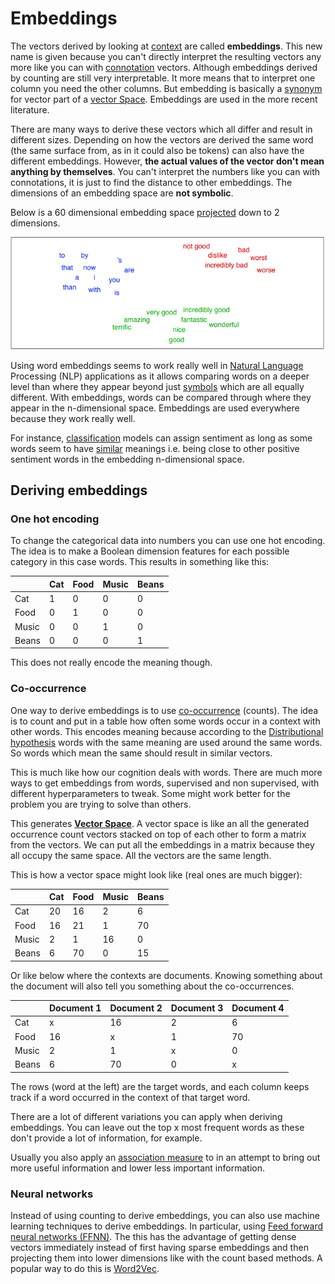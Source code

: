 # Embeddings
The vectors derived by looking at [context](Context.md) are called **embeddings**. This new name is given because you can't directly interpret the resulting vectors any more like you can with [connotation](Connotations.md) vectors. Although embeddings derived by counting are still very interpretable. It more means that to interpret one column you need the other columns. But embedding is basically a [synonym](../Languages/Synonyms.md) for vector part of a [vector Space](Vector%20Space.md). Embeddings are used in the more recent literature. 

There are many ways to derive these vectors which all differ and result in different sizes. 
Depending on how the vectors are derived the same word (the same surface from, as in it could also be tokens) can also have the different embeddings.  However, **the actual values of the vector don't mean anything by themselves**. You can't interpret the numbers like you can with connotations, it is just to find the distance to other embeddings. The dimensions of an embedding space are **not symbolic**. 

Below is a 60 dimensional embedding space [projected](Dimensionality%20reduction.md) down to 2 dimensions.  

![A two-dimensional (t-SNE) projection of embeddings for some words and phrases, showing that words with similar meanings are nearby in space](../images/Pasted%20image%2020220601145459.png)

Using word embeddings seems to work really well in [Natural Language](../Languages/Natural%20languages.md) Processing (NLP) applications as it allows comparing words on a deeper level than where they appear beyond just [symbols](../Data/Symbol.md) which are all equally different. With embeddings, words can be compared through where they appear in the n-dimensional space. Embeddings are used everywhere because they work really well. 

For instance, [classification](../Classification.md) models can assign sentiment as long as some words seem to have [similar](Word%20similarity.md) meanings i.e. being close to other positive sentiment words in the embedding n-dimensional space. 

## Deriving embeddings 
### One hot encoding 
To change the categorical data into numbers you can use one hot encoding. The idea is to make a Boolean dimension features for each possible category in this case words. This results in something like this:

|       | Cat | Food | Music | Beans |
| ----- | --- | ---- | ----- | ----- |
| Cat   | 1   | 0    | 0     | 0     |
| Food  | 0   | 1    | 0     | 0     |
| Music | 0   | 0    | 1     | 0     |
| Beans | 0   | 0    | 0     | 1     | 

This does not really encode the meaning though. 

### Co-occurrence 
One way to derive embeddings is to use [co-occurrence](Co-occurrence.md) (counts). The idea is to count and put in a table how often some words occur in a context with other words. This encodes meaning because according to the [Distributional hypothesis](Distributional%20hypothesis.md) words with the same meaning are used around the same words. So words which mean the same should result in similar vectors.

This is much like how our cognition deals with words. There are much more ways to get embeddings from words, supervised and non supervised, with different hyperparameters to tweak. Some might work better for the problem you are trying to solve than others. 

This generates **[Vector Space](Vector%20Space.md)**. A vector space is like an all the generated occurrence count vectors stacked on top of each other to form a matrix from the vectors. We can put all the embeddings in a matrix because they all occupy the same space. All the vectors are the same length. 

This is how a vector space might look like (real ones are much bigger):

|       | Cat | Food | Music | Beans |
| ----- | --- | ---- | ----- | ----- |
| Cat   | 20  | 16   | 2     | 6     |
| Food  | 16  | 21    | 1     | 70    |
| Music | 2   | 1    | 16    | 0     | 
| Beans | 6   | 70   | 0     | 15     |

Or like below where the contexts are documents. Knowing something about the document will also tell you something about the co-occurrences. 

|       | Document 1 | Document 2 | Document 3 | Document 4 |
| ----- | ---------- | ---------- | ---------- | ---------- |
| Cat   | x          | 16         | 2          | 6          |
| Food  | 16         | x          | 1          | 70         |
| Music | 2          | 1          | x          | 0          |
| Beans | 6          | 70         | 0          | x          |


The rows (word at the left) are the target words, and each column keeps track if a word occurred in the context of that target word.  

There are a lot of different variations you can apply when deriving embeddings. You can leave out the top x most frequent words as these don't provide a lot of information, for example. 

Usually you also apply an [association measure](Association%20measure.md) to in an attempt to bring out more useful information and lower less important information. 

### Neural networks 
Instead of using counting to derive embeddings, you can also use machine learning techniques to derive embeddings. In particular, using [Feed forward neural networks (FFNN)](../Prediction/Feed%20forward%20neural%20networks%20(FFNN).md). The this has the advantage of getting dense vectors immediately instead of first having sparse embeddings and then projecting them into lower dimensions like with the count based methods. A  popular way to do this is [Word2Vec](Word2Vec.md).  

